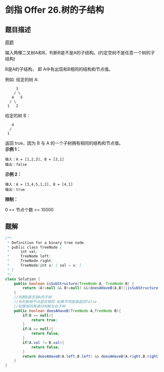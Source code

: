 # 剑指 Offer 26.树的子结构

## 题目描述

[原题](https://leetcode-cn.com/problems/shu-de-zi-jie-gou-lcof/)

输入两棵二叉树A和B，判断B是不是A的子结构。\(约定空树不是任意一个树的子结构\)

B是A的子结构， 即 A中有出现和B相同的结构和节点值。

例如: 给定的树 A:

```text
     3
    / \
   4   5
  / \
 1   2
```

给定的树 B：

```text
   4 
  /
 1
```

返回 true，因为 B 与 A 的一个子树拥有相同的结构和节点值。  
**示例 1：**

```text
输入：A = [1,2,3], B = [3,1]
输出：false
```

**示例 2：**

```text
输入：A = [3,4,5,1,2], B = [4,1]
输出：true
```

**限制：**

0 &lt;= 节点个数 &lt;= 10000

## 题解

```java
/**
 * Definition for a binary tree node.
 * public class TreeNode {
 *     int val;
 *     TreeNode left;
 *     TreeNode right;
 *     TreeNode(int x) { val = x; }
 * }
 */
class Solution {
    public boolean isSubStructure(TreeNode A, TreeNode B) {
        return (A!=null && B!=null) &&(doesAHaveB(A,B)||isSubStructure(A.left,B)||isSubStructure(A.right,B));
    }
    //判断B是否是A的子树 
    //先判断根节点是否相同 如果不同直接返回false
    //如果相同再递归判断左右子树
    public boolean doesAHaveB(TreeNode A,TreeNode B){
        if(B == null){
            return true;
        }
        if(A == null){
            return false;
        }
        if(A.val != B.val){
            return false;
        }
        return doesAHaveB(A.left,B.left) && doesAHaveB(A.right,B.right);
    }
}
```

